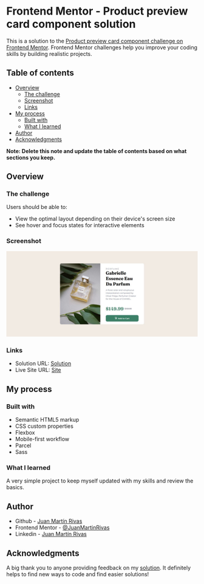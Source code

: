 # Frontend Mentor - Product preview card component solution

This is a solution to the [Product preview card component challenge on Frontend Mentor](https://www.frontendmentor.io/challenges/product-preview-card-component-GO7UmttRfa). Frontend Mentor challenges help you improve your coding skills by building realistic projects. 

## Table of contents

- [Overview](#overview)
  - [The challenge](#the-challenge)
  - [Screenshot](#screenshot)
  - [Links](#links)
- [My process](#my-process)
  - [Built with](#built-with)
  - [What I learned](#what-i-learned)
- [Author](#author)
- [Acknowledgments](#acknowledgments)

**Note: Delete this note and update the table of contents based on what sections you keep.**

## Overview

### The challenge

Users should be able to:

- View the optimal layout depending on their device's screen size
- See hover and focus states for interactive elements

### Screenshot

![Design preview for the Product preview card component coding challenge](./design/solution-screenshot.PNG)
### Links

- Solution URL: [Solution](https://www.frontendmentor.io/solutions/product-preview-card-component-KuG6Sbs2eT)
- Live Site URL: [Site](https://juanmartinrivas.github.io/product-preview-card-component-pages/)

## My process

### Built with

- Semantic HTML5 markup
- CSS custom properties
- Flexbox
- Mobile-first workflow
- Parcel
- Sass

### What I learned

A very simple project to keep myself updated with my skills and review the basics.

## Author

- Github - [Juan Martín Rivas](https://github.com/JuanMartinRivas)
- Frontend Mentor - [@JuanMartinRivas](https://www.frontendmentor.io/profile/JuanMartinRivas)
- Linkedin - [Juan Martín Rivas](https://www.linkedin.com/in/juan-mart%C3%ADn-rivas-b3253a1a8/?locale=en_US)

## Acknowledgments

A big thank you to anyone providing feedback on my [solution](). It definitely helps to find new ways to code and find easier solutions!